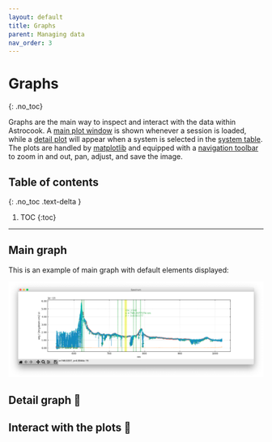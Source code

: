 ```yaml
---
layout: default
title: Graphs
parent: Managing data
nav_order: 3
---
```


# Graphs
{: .no_toc}

Graphs are the main way to inspect and interact with the data within Astrocook. A [main plot window](graphs.md#main-graph) is shown whenever a session is loaded, while a [detail plot](graphs.md#detail-graph) will appear when a system is selected in the [system table](tables.md#system-table). The plots are handled by [matplotlib](https://matplotlib.org) and equipped with a [navigation toolbar](https://matplotlib.org/3.2.2/users/navigation_toolbar.html) to zoom in and out, pan, adjust, and save the image.

## Table of contents
{: .no_toc .text-delta }

1. TOC
{:toc}
---

## Main graph

This is an example of main graph with default elements displayed:

![Main graph](img/vis_civ.png)



## Detail graph 🚧

## Interact with the plots 🚧
